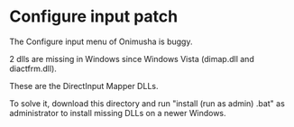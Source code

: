 # Configure input patch

The Configure input menu of Onimusha is buggy.

2 dlls are missing in Windows since Windows Vista (dimap.dll and diactfrm.dll).

These are the DirectInput Mapper DLLs.

To solve it, download this directory and run "install (run as admin) .bat" as administrator to install missing DLLs on a newer Windows.